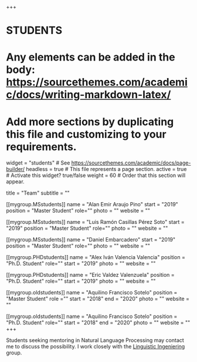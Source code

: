+++
# STUDENTS
# Any elements can be added in the body: https://sourcethemes.com/academic/docs/writing-markdown-latex/
# Add more sections by duplicating this file and customizing to your requirements.

widget = "students"  # See https://sourcethemes.com/academic/docs/page-builder/
headless = true  # This file represents a page section.
active = true  # Activate this widget? true/false
weight = 60  # Order that this section will appear.

title = "Team"
subtitle = ""

[[mygroup.MSstudents]]
  name = "Alan Emir Araujo Pino"
  start = "2019"
  position = "Master Student"
  role=""
  photo = ""
  website = ""

[[mygroup.MSstudents]]
  name = "Luis Ramón Casillas Pérez Soto"
  start = "2019"
  position = "Master Student"
  role=""
  photo = ""
  website = ""

[[mygroup.MSstudents]]
  name = "Daniel Embarcadero"
  start = "2019"
  position = "Master Student"
  role=""
  photo = ""
  website = ""

[[mygroup.PHDstudents]]
  name = "Alex Iván Valencia Valencia"
  position = "Ph.D. Student"
  role=""
  start = "2019"
  photo = ""
  website = ""

[[mygroup.PHDstudents]]
  name = "Eric Valdez Valenzuela"
  position = "Ph.D. Student"
  role=""
  start = "2019"
  photo = ""
  website = ""

[[mygroup.oldstudents]]
  name = "Aquilino Francisco Sotelo"
  position = "Master Student"
  role =""
  start = "2018"
  end = "2020"
  photo = ""
  website = ""

[[mygroup.oldstudents]]
  name = "Aquilino Francisco Sotelo"
  position = "Ph.D. Student"
  role=""
  start = "2018"
  end = "2020"
  photo = ""
  website = ""
+++

Students seeking mentoring in Natural Language Processing may contact me to discuss the possibility. I work closely with the [Linguistic Ingeniering](http://grupos.iingen.unam.mx/iling/es-mx/Paginas/default.aspx) group.
